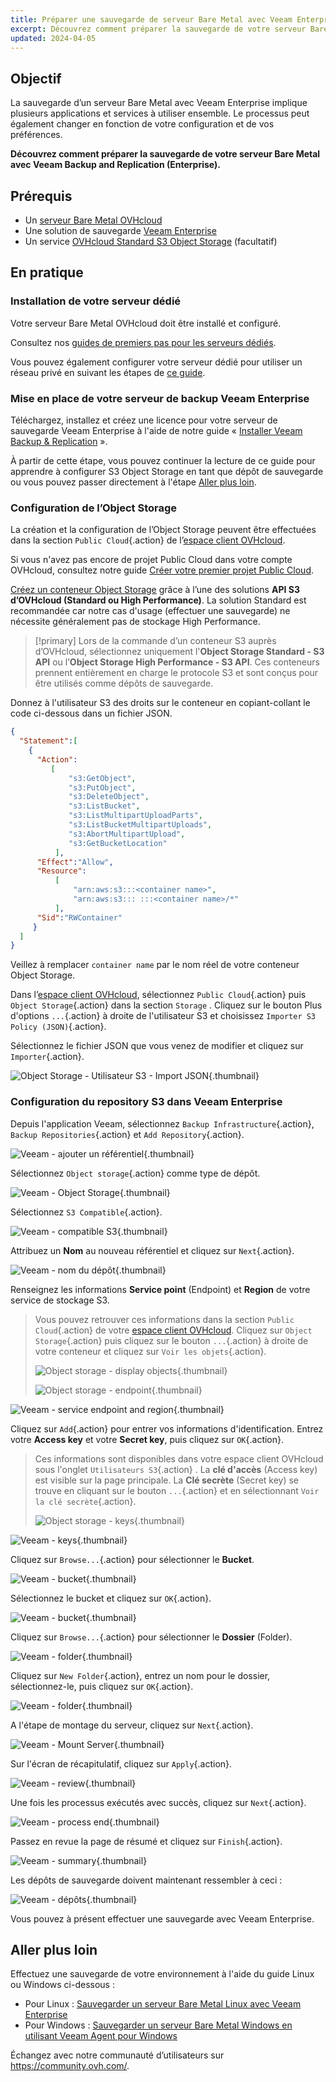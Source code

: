 ```yaml
---
title: Préparer une sauvegarde de serveur Bare Metal avec Veeam Enterprise
excerpt: Découvrez comment préparer la sauvegarde de votre serveur Bare Metal à l'aide de Veeam Backup and Replication (Enterprise)
updated: 2024-04-05
---
```


## Objectif

La sauvegarde d’un serveur Bare Metal avec Veeam Enterprise implique plusieurs applications et services à utiliser ensemble. Le processus peut également changer en fonction de votre configuration et de vos préférences.

**Découvrez comment préparer la sauvegarde de votre serveur Bare Metal avec Veeam Backup and Replication (Enterprise).**

## Prérequis

- Un [serveur Bare Metal OVHcloud](https://www.ovhcloud.com/fr/bare-metal/)
- Une solution de sauvegarde [Veeam Enterprise](https://www.ovhcloud.com/fr/storage-solutions/veeam-enterprise/)
- Un service [OVHcloud Standard S3 Object Storage](https://www.ovhcloud.com/fr/public-cloud/object-storage/) (facultatif)

## En pratique

### Installation de votre serveur dédié

Votre serveur Bare Metal OVHcloud doit être installé et configuré.

Consultez nos [guides de premiers pas pour les serveurs dédiés](/products/bare-metal-cloud-dedicated-servers-getting-started).

Vous pouvez également configurer votre serveur dédié pour utiliser un réseau privé en suivant les étapes de [ce guide](/pages/bare_metal_cloud/dedicated_servers/vrack_configuring_on_dedicated_server).

### Mise en place de votre serveur de backup Veeam Enterprise

Téléchargez, installez et créez une licence pour votre serveur de sauvegarde Veeam Enterprise à l'aide de notre guide « [Installer Veeam Backup & Replication](/pages/storage_and_backup/backup_and_disaster_recovery_solutions/veeam/veeam_veeam_backup_replication) ».

À partir de cette étape, vous pouvez continuer la lecture de ce guide pour apprendre à configurer S3 Object Storage en tant que dépôt de sauvegarde ou vous pouvez passer directement à l'étape [Aller plus loin](#gofurther).

### Configuration de l’Object Storage

La création et la configuration de l’Object Storage peuvent être effectuées dans la section `Public Cloud`{.action} de l’[espace client OVHcloud](/links/manager).

Si vous n'avez pas encore de projet Public Cloud dans votre compte OVHcloud, consultez notre guide [Créer votre premier projet Public Cloud](/pages/public_cloud/compute/create_a_public_cloud_project).

[Créez un conteneur Object Storage](/pages/storage_and_backup/object_storage/s3_create_bucket) grâce à l’une des solutions **API S3 d’OVHcloud (Standard ou High Performance)**. La solution Standard est recommandée car notre cas d'usage (effectuer une sauvegarde) ne nécessite généralement pas de stockage High Performance.

> [!primary]
> Lors de la commande d’un conteneur S3 auprès d’OVHcloud, sélectionnez uniquement l'**Object Storage Standard - S3 API** ou l’**Object Storage High Performance - S3 API**. Ces conteneurs prennent entièrement en charge le protocole S3 et sont conçus pour être utilisés comme dépôts de sauvegarde.

Donnez à l'utilisateur S3 des droits sur le conteneur en copiant-collant le code ci-dessous dans un fichier JSON.

```json
{
  "Statement":[
    {
      "Action":
         [
             "s3:GetObject",
             "s3:PutObject",
             "s3:DeleteObject",
             "s3:ListBucket",
             "s3:ListMultipartUploadParts",
             "s3:ListBucketMultipartUploads",
             "s3:AbortMultipartUpload",
             "s3:GetBucketLocation"
          ],
      "Effect":"Allow",
      "Resource":
          [
              "arn:aws:s3:::<container name>",
              "arn:aws:s3::: :::<container name>/*"
          ],
      "Sid":"RWContainer"
     }
  ]
}
```

Veillez à remplacer `container name` par le nom réel de votre conteneur Object Storage.

Dans l’[espace client OVHcloud](/links/manager), sélectionnez `Public Cloud`{.action} puis `Object Storage`{.action} dans la section `Storage` . Cliquez sur le bouton Plus d'options `...`{.action} à droite de l'utilisateur S3 et choisissez `Importer S3 Policy (JSON)`{.action}.

Sélectionnez le fichier JSON que vous venez de modifier et cliquez sur `Importer`{.action}.

![Object Storage - Utilisateur S3 - Import JSON](images/backup-preparation-01.png){.thumbnail}

### Configuration du repository S3 dans Veeam Enterprise

Depuis l'application Veeam, sélectionnez `Backup Infrastructure`{.action}, `Backup Repositories`{.action} et `Add Repository`{.action}.

![Veeam - ajouter un référentiel](images/backup-preparation-02.png){.thumbnail}

Sélectionnez `Object storage`{.action} comme type de dépôt.

![Veeam - Object Storage](images/backup-preparation-03.png){.thumbnail}

Sélectionnez `S3 Compatible`{.action}.

![Veeam - compatible S3](images/backup-preparation-04.png){.thumbnail}

Attribuez un **Nom** au nouveau référentiel et cliquez sur `Next`{.action}.

![Veeam - nom du dépôt](images/backup-preparation-05.png){.thumbnail}

Renseignez les informations **Service point** (Endpoint) et **Region** de votre service de stockage S3.

> Vous pouvez retrouver ces informations dans la section `Public Cloud`{.action} de votre [espace client OVHcloud](/links/manager).
> Cliquez sur `Object Storage`{.action} puis cliquez sur le bouton `...`{.action} à droite de votre conteneur et cliquez sur `Voir les objets`{.action}.
>
> ![Object storage - display objects](images/backup-preparation-06.png){.thumbnail}
>
> ![Object storage - endpoint](images/backup-preparation-07.png){.thumbnail}

![Veeam - service endpoint and region](images/backup-preparation-08.png){.thumbnail}

Cliquez sur `Add`{.action} pour entrer vos informations d'identification. Entrez votre **Access key** et votre **Secret key**, puis cliquez sur `OK`{.action}.

> Ces informations sont disponibles dans votre espace client OVHcloud sous l'onglet `Utilisateurs S3`{.action} . La **clé d'accès** (Access key) est visible sur la page principale. 
> La **Clé secrète** (Secret key) se trouve en cliquant sur le bouton `...`{.action} et en sélectionnant `Voir la clé secrète`{.action}. 
>
> ![Object storage - keys](images/backup-preparation-09.png){.thumbnail}

![Veeam - keys](images/backup-preparation-10.png){.thumbnail}

Cliquez sur `Browse...`{.action} pour sélectionner le **Bucket**.

![Veeam - bucket](images/backup-preparation-11.png){.thumbnail}

Sélectionnez le bucket et cliquez sur `OK`{.action}.

![Veeam - bucket](images/backup-preparation-12.png){.thumbnail}

Cliquez sur `Browse...`{.action} pour sélectionner le **Dossier** (Folder).

![Veeam - folder](images/backup-preparation-13.png){.thumbnail}

Cliquez sur `New Folder`{.action}, entrez un nom pour le dossier, sélectionnez-le, puis cliquez sur `OK`{.action}.

![Veeam - folder](images/backup-preparation-14.png){.thumbnail}

A l'étape de montage du serveur, cliquez sur `Next`{.action}.

![Veeam - Mount Server](images/backup-preparation-15.png){.thumbnail}

Sur l'écran de récapitulatif, cliquez sur `Apply`{.action}.

![Veeam - review](images/backup-preparation-16.png){.thumbnail}

Une fois les processus exécutés avec succès, cliquez sur `Next`{.action}.

![Veeam - process end](images/backup-preparation-17.png){.thumbnail}

Passez en revue la page de résumé et cliquez sur `Finish`{.action}.

![Veeam - summary](images/backup-preparation-18.png){.thumbnail}

Les dépôts de sauvegarde doivent maintenant ressembler à ceci :

![Veeam - dépôts](images/backup-preparation-19.png){.thumbnail}

Vous pouvez à présent effectuer une sauvegarde avec Veeam Enterprise.

## Aller plus loin <a name="gofurther"></a>

Effectuez une sauvegarde de votre environnement à l'aide du guide Linux ou Windows ci-dessous :

- Pour Linux : [Sauvegarder un serveur Bare Metal Linux avec Veeam Enterprise](/pages/bare_metal_cloud/dedicated_servers/veeam-enterprise-server-backup-linux)
- Pour Windows : [Sauvegarder un serveur Bare Metal Windows en utilisant Veeam Agent pour Windows](/pages/bare_metal_cloud/dedicated_servers/veeam-enterprise-server-backup-windows-agent)

Échangez avec notre communauté d’utilisateurs sur <https://community.ovh.com/>.